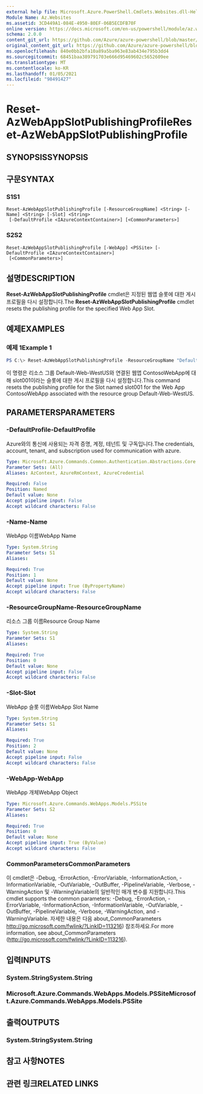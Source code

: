 ```yaml
---
external help file: Microsoft.Azure.PowerShell.Cmdlets.Websites.dll-Help.xml
Module Name: Az.Websites
ms.assetid: 3CD449A1-084E-4950-80EF-06B5ECDFB70F
online version: https://docs.microsoft.com/en-us/powershell/module/az.websites/reset-azwebappslotpublishingprofile
schema: 2.0.0
content_git_url: https://github.com/Azure/azure-powershell/blob/master/src/Websites/Websites/help/Reset-AzWebAppSlotPublishingProfile.md
original_content_git_url: https://github.com/Azure/azure-powershell/blob/master/src/Websites/Websites/help/Reset-AzWebAppSlotPublishingProfile.md
ms.openlocfilehash: 840e0bb2bfa10a89a5ba963e83ab434e795b3dd4
ms.sourcegitcommit: 68451baa389791703e666d95469602c5652609ee
ms.translationtype: MT
ms.contentlocale: ko-KR
ms.lasthandoff: 01/05/2021
ms.locfileid: "98491427"
---
```

# <span data-ttu-id="a78f0-101">Reset-AzWebAppSlotPublishingProfile</span><span class="sxs-lookup"><span data-stu-id="a78f0-101">Reset-AzWebAppSlotPublishingProfile</span></span>

## <span data-ttu-id="a78f0-102">SYNOPSIS</span><span class="sxs-lookup"><span data-stu-id="a78f0-102">SYNOPSIS</span></span>

## <span data-ttu-id="a78f0-103">구문</span><span class="sxs-lookup"><span data-stu-id="a78f0-103">SYNTAX</span></span>

### <span data-ttu-id="a78f0-104">S1</span><span class="sxs-lookup"><span data-stu-id="a78f0-104">S1</span></span>
```
Reset-AzWebAppSlotPublishingProfile [-ResourceGroupName] <String> [-Name] <String> [-Slot] <String>
 [-DefaultProfile <IAzureContextContainer>] [<CommonParameters>]
```

### <span data-ttu-id="a78f0-105">S2</span><span class="sxs-lookup"><span data-stu-id="a78f0-105">S2</span></span>
```
Reset-AzWebAppSlotPublishingProfile [-WebApp] <PSSite> [-DefaultProfile <IAzureContextContainer>]
 [<CommonParameters>]
```

## <span data-ttu-id="a78f0-106">설명</span><span class="sxs-lookup"><span data-stu-id="a78f0-106">DESCRIPTION</span></span>
<span data-ttu-id="a78f0-107">**Reset-AzWebAppSlotPublishingProfile** cmdlet은 지정된 웹앱 슬롯에 대한 게시 프로필을 다시 설정합니다.</span><span class="sxs-lookup"><span data-stu-id="a78f0-107">The **Reset-AzWebAppSlotPublishingProfile** cmdlet resets the publishing profile for the specified Web App Slot.</span></span>

## <span data-ttu-id="a78f0-108">예제</span><span class="sxs-lookup"><span data-stu-id="a78f0-108">EXAMPLES</span></span>

### <span data-ttu-id="a78f0-109">예제 1</span><span class="sxs-lookup"><span data-stu-id="a78f0-109">Example 1</span></span>
```powershell
PS C:\> Reset-AzWebAppSlotPublishingProfile -ResourceGroupName "Default-Web-WestUS" -Name "ContosoWebApp" -Slot "slot001"
```

<span data-ttu-id="a78f0-110">이 명령은 리소스 그룹 Default-Web-WestUS와 연결된 웹앱 ContosoWebApp에 대해 slot001이라는 슬롯에 대한 게시 프로필을 다시 설정합니다.</span><span class="sxs-lookup"><span data-stu-id="a78f0-110">This command resets the publishing profile for the Slot named slot001 for the Web App ContosoWebApp associated with the resource group Default-Web-WestUS.</span></span>

## <span data-ttu-id="a78f0-111">PARAMETERS</span><span class="sxs-lookup"><span data-stu-id="a78f0-111">PARAMETERS</span></span>

### <span data-ttu-id="a78f0-112">-DefaultProfile</span><span class="sxs-lookup"><span data-stu-id="a78f0-112">-DefaultProfile</span></span>
<span data-ttu-id="a78f0-113">Azure와의 통신에 사용되는 자격 증명, 계정, 테넌트 및 구독입니다.</span><span class="sxs-lookup"><span data-stu-id="a78f0-113">The credentials, account, tenant, and subscription used for communication with azure.</span></span>

```yaml
Type: Microsoft.Azure.Commands.Common.Authentication.Abstractions.Core.IAzureContextContainer
Parameter Sets: (All)
Aliases: AzContext, AzureRmContext, AzureCredential

Required: False
Position: Named
Default value: None
Accept pipeline input: False
Accept wildcard characters: False
```

### <span data-ttu-id="a78f0-114">-Name</span><span class="sxs-lookup"><span data-stu-id="a78f0-114">-Name</span></span>
<span data-ttu-id="a78f0-115">WebApp 이름</span><span class="sxs-lookup"><span data-stu-id="a78f0-115">WebApp Name</span></span>

```yaml
Type: System.String
Parameter Sets: S1
Aliases:

Required: True
Position: 1
Default value: None
Accept pipeline input: True (ByPropertyName)
Accept wildcard characters: False
```

### <span data-ttu-id="a78f0-116">-ResourceGroupName</span><span class="sxs-lookup"><span data-stu-id="a78f0-116">-ResourceGroupName</span></span>
<span data-ttu-id="a78f0-117">리소스 그룹 이름</span><span class="sxs-lookup"><span data-stu-id="a78f0-117">Resource Group Name</span></span>

```yaml
Type: System.String
Parameter Sets: S1
Aliases:

Required: True
Position: 0
Default value: None
Accept pipeline input: False
Accept wildcard characters: False
```

### <span data-ttu-id="a78f0-118">-Slot</span><span class="sxs-lookup"><span data-stu-id="a78f0-118">-Slot</span></span>
<span data-ttu-id="a78f0-119">WebApp 슬롯 이름</span><span class="sxs-lookup"><span data-stu-id="a78f0-119">WebApp Slot Name</span></span>

```yaml
Type: System.String
Parameter Sets: S1
Aliases:

Required: True
Position: 2
Default value: None
Accept pipeline input: False
Accept wildcard characters: False
```

### <span data-ttu-id="a78f0-120">-WebApp</span><span class="sxs-lookup"><span data-stu-id="a78f0-120">-WebApp</span></span>
<span data-ttu-id="a78f0-121">WebApp 개체</span><span class="sxs-lookup"><span data-stu-id="a78f0-121">WebApp Object</span></span>

```yaml
Type: Microsoft.Azure.Commands.WebApps.Models.PSSite
Parameter Sets: S2
Aliases:

Required: True
Position: 0
Default value: None
Accept pipeline input: True (ByValue)
Accept wildcard characters: False
```

### <span data-ttu-id="a78f0-122">CommonParameters</span><span class="sxs-lookup"><span data-stu-id="a78f0-122">CommonParameters</span></span>
<span data-ttu-id="a78f0-123">이 cmdlet은 -Debug, -ErrorAction, -ErrorVariable, -InformationAction, -InformationVariable, -OutVariable, -OutBuffer, -PipelineVariable, -Verbose, -WarningAction 및 -WarningVariable의 일반적인 매개 변수를 지원합니다.</span><span class="sxs-lookup"><span data-stu-id="a78f0-123">This cmdlet supports the common parameters: -Debug, -ErrorAction, -ErrorVariable, -InformationAction, -InformationVariable, -OutVariable, -OutBuffer, -PipelineVariable, -Verbose, -WarningAction, and -WarningVariable.</span></span> <span data-ttu-id="a78f0-124">자세한 내용은 다음 about_CommonParameters http://go.microsoft.com/fwlink/?LinkID=113216) 참조하세요.</span><span class="sxs-lookup"><span data-stu-id="a78f0-124">For more information, see about_CommonParameters (http://go.microsoft.com/fwlink/?LinkID=113216).</span></span>

## <span data-ttu-id="a78f0-125">입력</span><span class="sxs-lookup"><span data-stu-id="a78f0-125">INPUTS</span></span>

### <span data-ttu-id="a78f0-126">System.String</span><span class="sxs-lookup"><span data-stu-id="a78f0-126">System.String</span></span>

### <span data-ttu-id="a78f0-127">Microsoft.Azure.Commands.WebApps.Models.PSSite</span><span class="sxs-lookup"><span data-stu-id="a78f0-127">Microsoft.Azure.Commands.WebApps.Models.PSSite</span></span>

## <span data-ttu-id="a78f0-128">출력</span><span class="sxs-lookup"><span data-stu-id="a78f0-128">OUTPUTS</span></span>

### <span data-ttu-id="a78f0-129">System.String</span><span class="sxs-lookup"><span data-stu-id="a78f0-129">System.String</span></span>

## <span data-ttu-id="a78f0-130">참고 사항</span><span class="sxs-lookup"><span data-stu-id="a78f0-130">NOTES</span></span>

## <span data-ttu-id="a78f0-131">관련 링크</span><span class="sxs-lookup"><span data-stu-id="a78f0-131">RELATED LINKS</span></span>
